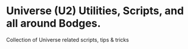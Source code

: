 # Universe  (U2) Utilities, Scripts, and all around Bodges.
Collection of Universe related scripts, tips & tricks 
